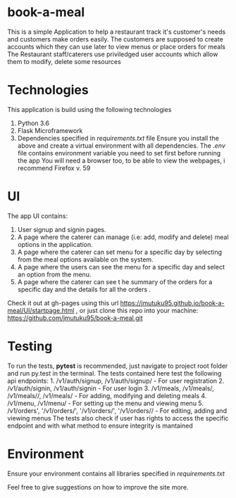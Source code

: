 # book-a-meal
This is a simple Application to help a restaurant track it's customer's needs and customers make orders easily. The customers
are supposed to create accounts which they can use later to view menus or place orders for meals
The Restaurant staff/caterers use priviledged user accounts which allow them to modify, delete some resources
# Technologies
This application is build using the following technologies

  1. Python 3.6
  2. Flask Microframework
  3. Dependencies specified in _requirements.txt_ file
Ensure you install the above and create a virtual environment with all dependencies. The _.env_ file contains environment variable
you need to set first before running the app
You will need a browser too, to be able to view the webpages, i recommend Firefox v. 59


# UI

The app UI  contains:
  1. User signup and signin pages.
  2. A page where the caterer can manage (i.e: add, modify and delete) meal options in the application.
  3. A page where the caterer can set menu for a specific day by selecting from the meal options available on the system.
  4. A page where the users can see the menu for a specific day and select an option from the menu.
  5.  A page where the caterer can see t he summary of the orders for a specific day and the details for all the orders .

Check it out  at gh-pages using this url https://jmutuku95.github.io/book-a-meal/UI/startpage.html , or just clone this repo into your machine: https://github.com/jmutuku95/book-a-meal.git

# Testing
To run the tests, **pytest** is recommended, just navigate to project root folder and run py.test in the terminal. The tests
contained here test the following api endpoints:
    1. /v1/auth/signup, /v1/auth/signup/ - For user registration
    2. /v1/auth/signin, /v1/auth/signin - For user login
    3.  /v1/meals, /v1/meals/, /v1/meals/<mealid>/, /v1/meals/<mealid> - For adding, modifying and deleting meals
    4. /v1/menu, /v1/menu/ - For setting up the menu and viewing menu
    5. /v1/orders', '/v1/orders/', '/v1/orders/<orderid>', '/v1/orders/<orderid>/ - For editing, adding and viewing menus
 The tests also check if user has rights to access the specific endpoint and with what method to ensure integrity is mantained

# Environment
Ensure your environment contains all libraries specified in _requirements.txt_ 


Feel free to give suggestions on how to improve the site more.
